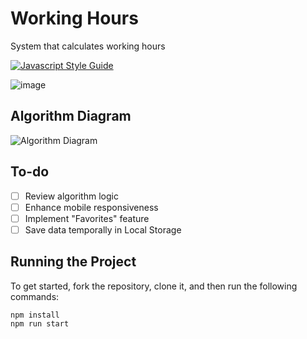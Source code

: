 # Working Hours

System that calculates working hours

[![Javascript Style Guide](https://badgen.net/badge/eslint/airbnb/ff5a5f?icon=airbnb)](https://github.com/airbnb/javascript)

![image](https://user-images.githubusercontent.com/12193814/107571437-ab366780-6bc9-11eb-8f65-f36d8c33b565.png)

## Algorithm Diagram

![Algorithm Diagram](https://github.com/JoakimTeixeira/working-hours/assets/12193814/2a4b3f8d-996b-4daa-a7e7-abc175a34fa6)

## To-do

- [ ] Review algorithm logic
- [ ] Enhance mobile responsiveness
- [ ] Implement "Favorites" feature
- [ ] Save data temporally in Local Storage

## Running the Project

To get started, fork the repository, clone it, and then run the following commands:

    npm install
    npm run start

